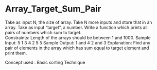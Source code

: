 # Array_Target_Sum_Pair
Take as input N, the size of array. Take N more inputs and store that in an array. Take as input “target”, a number.
Write a function which prints all pairs of numbers which sum to target.   
Constraints: Length of the arrays should be between 1 and 1000. 
Sample Input: 5 1 3 4 2 5 5 
Sample Output: 1 and 4 2 and 3 
Explanation: Find any pair of elements in the array which has sum equal to target element and print them.

Concept used : Basic sorting Technique
